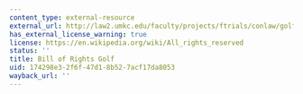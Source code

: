```yaml
---
content_type: external-resource
external_url: http://law2.umkc.edu/faculty/projects/ftrials/conlaw/golf.htm
has_external_license_warning: true
license: https://en.wikipedia.org/wiki/All_rights_reserved
status: ''
title: Bill of Rights Golf
uid: 174298e3-2f6f-47d1-8b52-7acf17da8053
wayback_url: ''
---
```

